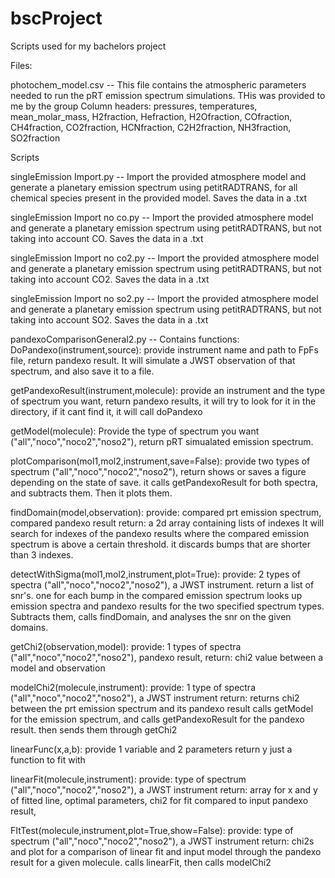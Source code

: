 # bscProject
Scripts used for my bachelors project

Files:

photochem_model.csv
-- This file contains the atmospheric parameters needed to run the pRT emission spectrum simulations. THis was provided to me by the group 
Column headers: pressures, temperatures, mean_molar_mass, H2fraction, Hefraction, H2Ofraction, COfraction, CH4fraction, CO2fraction, HCNfraction, C2H2fraction, NH3fraction, SO2fraction


Scripts

singleEmission Import.py
-- Import the provided atmosphere model and generate a planetary emission spectrum using petitRADTRANS, for all chemical species present in the provided model. Saves the data in a .txt

singleEmission Import no co.py
-- Import the provided atmosphere model and generate a planetary emission spectrum using petitRADTRANS, but not taking into account CO. Saves the data in a .txt

singleEmission Import no co2.py
-- Import the provided atmosphere model and generate a planetary emission spectrum using petitRADTRANS, but not taking into account CO2. Saves the data in a .txt

singleEmission Import no so2.py
-- Import the provided atmosphere model and generate a planetary emission spectrum using petitRADTRANS, but not taking into account SO2. Saves the data in a .txt

pandexoComparisonGeneral2.py
-- Contains functions:
DoPandexo(instrument,source): 
provide instrument name and path to FpFs file, 
return pandexo result. 
It will simulate a JWST observation of that spectrum, and also save it to a file.

getPandexoResult(instrument,molecule): 
provide an instrument and the type of spectrum you want, 
return pandexo results, 
it will try to look for it in the directory, if it cant find it, it will call doPandexo

getModel(molecule): 
Provide the type of spectrum you want ("all","noco","noco2","noso2"), 
return pRT simualated emission spectrum.

plotComparison(mol1,mol2,instrument,save=False): 
provide two types of spectrum ("all","noco","noco2","noso2"), 
return shows or saves a figure depending on the state of save. 
it calls getPandexoResult for both spectra, and subtracts them. Then it plots them.

findDomain(model,observation):
provide: compared prt emission spectrum, compared pandexo result
return: a 2d array containing lists of indexes 
It will search for indexes of the pandexo results where the compared emission spectrum is above a certain threshold. it discards bumps that are shorter than 3 indexes.

detectWithSigma(mol1,mol2,instrument,plot=True):
provide: 2 types of spectra ("all","noco","noco2","noso2"), a JWST instrument.
return a list of snr's. one for each bump in the compared emission spectrum
looks up emission spectra and pandexo results for the two specified spectrum types. Subtracts them, calls findDomain, and analyses the snr on the given domains.

getChi2(observation,model):
provide: 1 types of spectra ("all","noco","noco2","noso2"), pandexo result,
return: chi2 value between a model and observation

modelChi2(molecule,instrument):
provide: 1 type of spectra ("all","noco","noco2","noso2"), a JWST instrument
return: returns chi2 between the prt emission spectrum and its pandexo result
calls getModel for the emission spectrum, and calls getPandexoResult for the pandexo result. then sends them through getChi2

linearFunc(x,a,b):
provide 1 variable and 2 parameters
return y
just a function to fit with

linearFit(molecule,instrument):
provide: type of spectrum ("all","noco","noco2","noso2"), a JWST instrument
return: array for x and y of fitted line, optimal parameters, chi2 for fit compared to input pandexo result, 

FItTest(molecule,instrument,plot=True,show=False):
provide: type of spectrum ("all","noco","noco2","noso2"), a JWST instrument
return: chi2s and plot for a comparison of linear fit and input model through the pandexo result for a given molecule.
calls linearFit, then calls modelChi2




